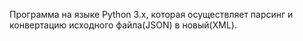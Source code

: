 Программа на языке Python 3.x, которая осуществляет парсинг и конвертацию исходного файла(JSON) в новый(XML).
